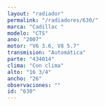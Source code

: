 ```yaml
---
layout: "radiador"
permalink: "/radiadores/630/"
marca: "Cadillac "
modelo: "CTS"
ano: "2007"
motor: "V6 3.6, V8 5.7"
transmision: "Automática"
parte: "434014"
clima: "Con clima"
alto: "16 3/4"
ancho: "26"
observaciones: ""
id: "630"
---
```


